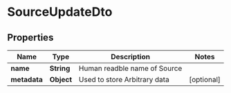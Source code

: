 
# SourceUpdateDto

## Properties
Name | Type | Description | Notes
------------ | ------------- | ------------- | -------------
**name** | **String** | Human readble name of Source | 
**metadata** | **Object** | Used to store Arbitrary data |  [optional]



